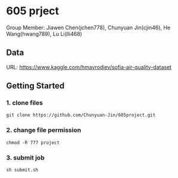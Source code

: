 # 605 prject
Group Member: Jiawen Chen(jchen778), Chunyuan Jin(cjin46), He Wang(hwang789), Lu Li(lli468)
## Data
URL: https://www.kaggle.com/hmavrodiev/sofia-air-quality-dataset
## Getting Started
### 1. clone files
```
git clone https://github.com/Chunyuan-Jin/605project.git
```
### 2. change file permission
```
chmod -R 777 project
```
### 3. submit job
```
sh submit.sh
```
